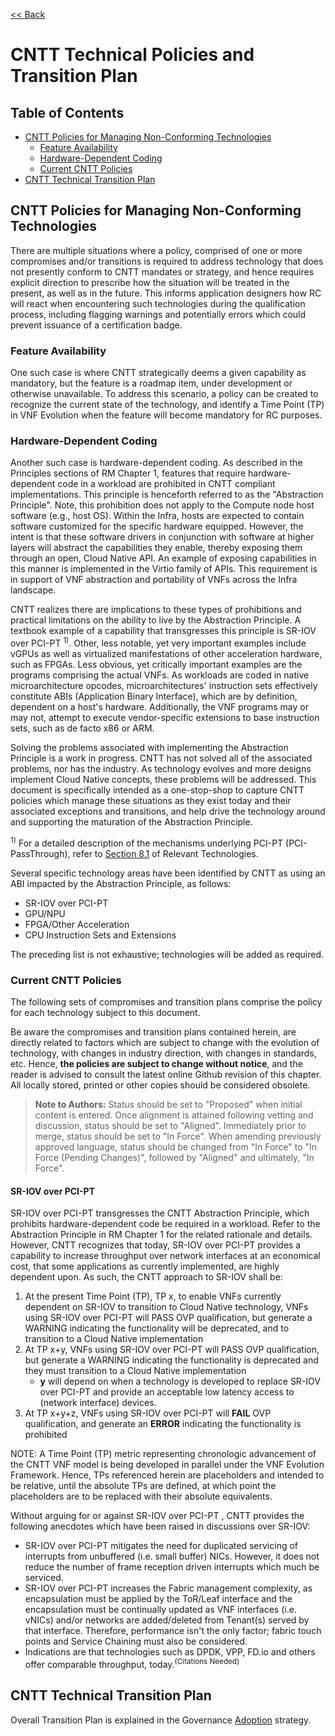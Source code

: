 [<< Back](https://cntt-n.github.io/CNTT/)
# CNTT Technical Policies and Transition Plan

## Table of Contents
* [CNTT Policies for Managing Non-Conforming Technologies ](#7.1) 
  * [Feature Availability](#7.1.1)
  * [Hardware-Dependent Coding](#7.1.2)
  * [Current CNTT Policies](#7.1.3)
* [CNTT Technical Transition Plan ](#7.2) 

<a name="7.1"></a>
## CNTT Policies for Managing Non-Conforming Technologies

There are multiple situations where a policy, comprised of one or more compromises and/or transitions is required to address technology that does not presently conform to CNTT mandates or strategy, and hence requires explicit direction to prescribe how the situation will be treated in the present, as well as in the future. This informs application designers how RC will react when encountering such technologies during the qualification process, including flagging warnings and potentially errors which could prevent issuance of a certification badge. 

<a name="7.1.1"></a>
### Feature Availability
One such case is where CNTT strategically deems a given capability as mandatory, but the feature is a roadmap item, under development or otherwise unavailable. To address this scenario, a policy can be created to recognize the current state of the technology, and identify a Time Point (TP) in VNF Evolution when the feature will become mandatory for RC purposes.

<a name="7.1.2"></a>
### Hardware-Dependent Coding
Another such case is hardware-dependent coding. As described in the Principles sections of RM Chapter 1, features that require hardware-dependent code in a workload are prohibited in CNTT compliant implementations. This principle is henceforth referred to as the "Abstraction Principle". Note, this prohibition does not apply to the Compute node host software (e.g., host OS). Within the Infra, hosts are expected to contain software customized for the specific hardware equipped. However, the intent is that these software drivers in conjunction with software at higher layers will abstract the capabilities they enable, thereby exposing them through an open, Cloud Native API. An example of exposing capabilities in this manner is implemented in the Virtio family of APIs. This requirement is in support of VNF abstraction and portability of VNFs across the Infra landscape.

CNTT realizes there are implications to these types of prohibitions and practical limitations on the ability to live by the Abstraction Principle. A textbook example of a capability that transgresses this principle is SR-IOV over PCI-PT <sup>1)</sup>. Other, less notable, yet very important examples include vGPUs as well as virtualized manifestations of other acceleration hardware, such as FPGAs. Less obvious, yet critically important examples are the programs comprising the actual VNFs. As workloads are coded in native microarchitecture opcodes, microarchitectures' instruction sets effectively constitute ABIs (Application Binary Interface), which are by definition, dependent on a host's hardware. Additionally, the VNF programs may or may not, attempt to execute vendor-specific extensions to base instruction sets, such as de facto x86 or ARM.

Solving the problems associated with implementing the Abstraction Principle is a work in progress. CNTT has not solved all of the associated problems, nor has the industry. As technology evolves and more designs implement Cloud Native concepts, these problems will be addressed. This document is specifically intended as a one-stop-shop to capture CNTT policies which manage these situations as they exist today and their associated exceptions and transitions, and help drive the technology around and supporting the maturation of the Abstraction Principle.

<sup>1)</sup> For a detailed description of the mechanisms underlying PCI-PT (PCI-PassThrough), refer to [Section 8.1](./technologies.md#8.1) of Relevant Technologies.

Several specific technology areas have been identified by CNTT as using an ABI impacted by the Abstraction Principle, as follows:
- SR-IOV over PCI-PT
- GPU/NPU
- FPGA/Other Acceleration
- CPU Instruction Sets and Extensions

The preceding list is not exhaustive; technologies will be added as required.

<a name="7.1.3"></a>
### Current CNTT Policies

The following sets of compromises and transition plans comprise the policy for each technology subject to this document.

Be aware the compromises and transition plans contained herein, are directly related to factors which are subject to change with the evolution of technology, with changes in industry direction, with changes in standards, etc. Hence, **the policies are subject to change without notice**, and the reader is advised to consult the latest online Github revision of this chapter. All locally stored, printed or other copies should be considered obsolete.

> **Note to Authors:** Status should be set to "Proposed" when initial content is entered. Once alignment is attained following vetting and discussion, status should be set to "Aligned". Immediately prior to merge, status should be set to "In Force". When amending previously approved language, status should be changed from "In Force" to "In Force (Pending Changes)", followed by "Aligned" and ultimately, "In Force".

<a name="7.1.3.1"></a>
#### SR-IOV over PCI-PT

SR-IOV over PCI-PT transgresses the CNTT Abstraction Principle, which prohibits hardware-dependent code be required in a workload. Refer to the Abstraction Principle in RM Chapter 1 for the related rationale and details. However, CNTT recognizes that today, SR-IOV over PCI-PT provides a capability to increase throughput over network interfaces at an economical cost, that some applications as currently implemented, are highly dependent upon. As such, the CNTT approach to SR-IOV shall be:

1. At the present Time Point (TP), TP x, to enable VNFs currently dependent on SR-IOV to transition to Cloud Native technology, VNFs using SR-IOV over PCI-PT will PASS OVP qualification, but generate a WARNING indicating the functionality will be deprecated, and to transition to a Cloud Native implementation
1. At TP x+y, VNFs using SR-IOV over PCI-PT will PASS OVP qualification, but generate a WARNING indicating the functionality is deprecated and they must transition to a Cloud Native implementation
    - **y** will depend on when a technology is developed to replace SR-IOV over PCI-PT and provide an acceptable low latency access to (network interface) devices.
1. At TP x+y+z, VNFs using SR-IOV over PCI-PT will **FAIL** OVP qualification, and generate an **ERROR** indicating the functionality is prohibited

NOTE: A Time Point (TP) metric representing chronologic advancement of the CNTT VNF model is being developed in parallel under the VNF Evolution Framework. Hence, TPs referenced herein are placeholders and intended to be relative, until the absolute TPs are defined, at which point the placeholders are to be replaced with their absolute equivalents.

Without arguing for or against SR-IOV over PCI-PT , CNTT provides the following anecdotes which have been raised in discussions over SR-IOV:
- SR-IOV over PCI-PT mitigates the need for duplicated servicing of interrupts from unbuffered (i.e. small buffer) NICs. However, it does not reduce the number of frame reception driven interrupts which much be serviced.
- SR-IOV over PCI-PT increases the Fabric management complexity, as encapsulation must be applied by the ToR/Leaf interface and the encapsulation must be continually updated as VNF interfaces (i.e. vNICs) and/or networks are added/deleted from Tenant(s) served by that interface. Therefore, performance isn't the only factor; fabric touch points and Service Chaining must also be considered.
- Indications are that technologies such as DPDK, VPP, FD.io and others offer comparable throughput, today.<sup>(Citations Needed)</sup>

<a name="7.2"></a>
## CNTT Technical Transition Plan

Overall Transition Plan is explained in the Governance [Adoption](../gov/chapters/chapter09.md#9.3) strategy.
